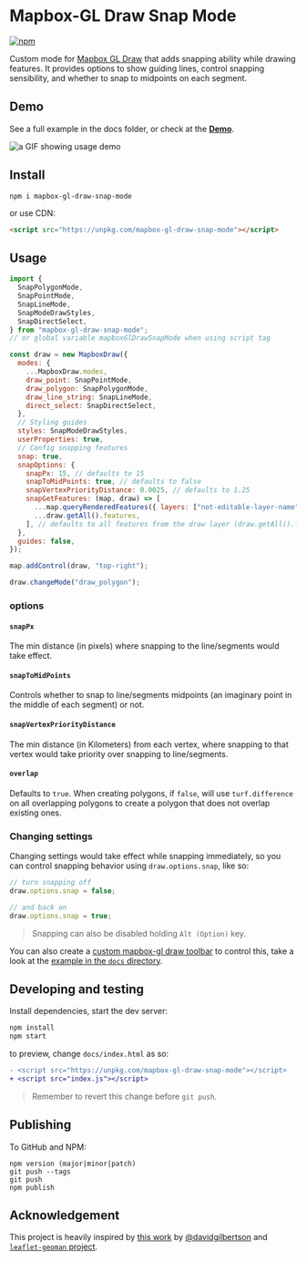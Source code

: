 # Mapbox-GL Draw Snap Mode

[![npm](https://img.shields.io/npm/v/mapbox-gl-draw-snap-mode?color=green)](https://www.npmjs.com/package/mapbox-gl-draw-snap-mode)

Custom mode for [Mapbox GL Draw](https://github.com/mapbox/mapbox-gl-draw) that adds snapping ability while drawing features.
It provides options to show guiding lines, control snapping sensibility, and whether to snap to midpoints on each segment.

## Demo

See a full example in the docs folder, or check at the [**Demo**](https://mhsattarian.github.io/mapbox-gl-draw-snap-mode).

![a GIF showing usage demo](docs/demo.gif)

## Install

```shell
npm i mapbox-gl-draw-snap-mode
```

or use CDN:

```html
<script src="https://unpkg.com/mapbox-gl-draw-snap-mode"></script>
```

## Usage

```js
import {
  SnapPolygonMode,
  SnapPointMode,
  SnapLineMode,
  SnapModeDrawStyles,
  SnapDirectSelect,
} from "mapbox-gl-draw-snap-mode";
// or global variable mapboxGlDrawSnapMode when using script tag

const draw = new MapboxDraw({
  modes: {
    ...MapboxDraw.modes,
    draw_point: SnapPointMode,
    draw_polygon: SnapPolygonMode,
    draw_line_string: SnapLineMode,
    direct_select: SnapDirectSelect,
  },
  // Styling guides
  styles: SnapModeDrawStyles,
  userProperties: true,
  // Config snapping features
  snap: true,
  snapOptions: {
    snapPx: 15, // defaults to 15
    snapToMidPoints: true, // defaults to false
    snapVertexPriorityDistance: 0.0025, // defaults to 1.25
    snapGetFeatures: (map, draw) => [
      ...map.queryRenderedFeatures({ layers: ["not-editable-layer-name"] }),
      ...draw.getAll().features,
    ], // defaults to all features from the draw layer (draw.getAll().features)
  },
  guides: false,
});

map.addControl(draw, "top-right");

draw.changeMode("draw_polygon");
```

### options

#### `snapPx`

The min distance (in pixels) where snapping to the line/segments would take effect.

#### `snapToMidPoints`

Controls whether to snap to line/segments midpoints (an imaginary point in the middle of each segment) or not.

#### `snapVertexPriorityDistance`

The min distance (in Kilometers) from each vertex, where snapping to that vertex would take priority over snapping to line/segments.

#### `overlap`

Defaults to `true`. When creating polygons, if `false`, will use `turf.difference` on all overlapping polygons to create a polygon that does not overlap existing ones.

### Changing settings

Changing settings would take effect while snapping immediately, so you can control snapping behavior using `draw.options.snap`, like so:

```js
// turn snapping off
draw.options.snap = false;

// and back on
draw.options.snap = true;
```

> Snapping can also be disabled holding `Alt (Option)` key.

You can also create a [custom mapbox-gl draw toolbar](https://github.com/mapbox/mapbox-gl-draw/issues/874#issuecomment-470591089) to control this, take a look at the [example in the `docs` directory](/docs/index.html#L122).

## Developing and testing

Install dependencies, start the dev server:

```bash
npm install
npm start
```

to preview, change `docs/index.html` as so:

```diff
- <script src="https://unpkg.com/mapbox-gl-draw-snap-mode"></script>
+ <script src="index.js"></script>
```

> Remember to revert this change before `git push`.

## Publishing

To GitHub and NPM:

```
npm version (major|minor|patch)
git push --tags
git push
npm publish
```

## Acknowledgement

This project is heavily inspired by [this work](https://github.com/mapbox/mapbox-gl-draw/issues/865) by [@davidgilbertson](https://github.com/davidgilbertson) and [`leaflet-geoman` project](https://github.com/geoman-io/leaflet-geoman).

